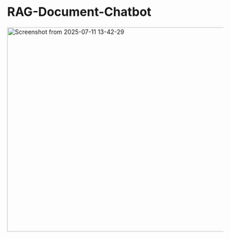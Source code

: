 # RAG-Document-Chatbot
<img width="1135" height="476" alt="Screenshot from 2025-07-11 13-42-29" src="https://github.com/user-attachments/assets/b682bb21-1020-4d73-8bd6-b91ab4079bb3" />
